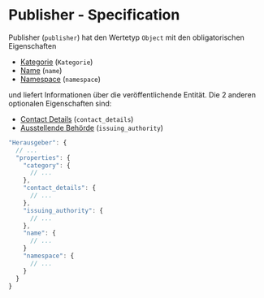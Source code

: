 # Publisher - Specification

Publisher (`publisher`) hat den Wertetyp `Object` mit den obligatorischen Eigenschaften

* [Kategorie](document/publisher/category-spec.de.md) (`Kategorie`)
* [Name](document/publisher/name-spec.de.md) (`name`)
* [Namespace](document/publisher/namespace-spec.de.md) (`namespace`)

und liefert Informationen über die veröffentlichende Entität. Die 2 anderen optionalen Eigenschaften sind:

* [Contact Details](document/publisher/issuing_authority-spec.de.md) (`contact_details`)
* [Ausstellende Behörde](document/publisher/issuing_authority-spec.de.md) (`issuing_authority`)

```javascript
"Herausgeber": {
  // ...
  "properties": {
    "category": {
      // ...
    },
    "contact_details": {
      // ...
    },
    "issuing_authority": {
      // ...
    },
    "name": {
      // ...
    }
    "namespace": {
      // ...
    }
  }
}
```
